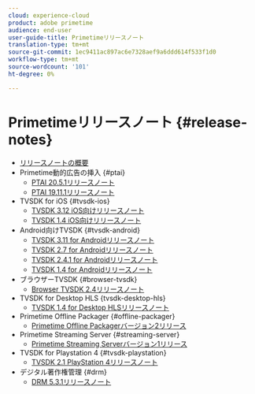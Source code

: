 ```yaml
---
cloud: experience-cloud
product: adobe primetime
audience: end-user
user-guide-title: Primetimeリリースノート
translation-type: tm+mt
source-git-commit: 1ec9411ac897ac6e7328aef9a6ddd614f533f1d0
workflow-type: tm+mt
source-wordcount: '101'
ht-degree: 0%

---
```



# Primetimeリリースノート {#release-notes}

+ [リリースノートの概要](home.md)
+ Primetime動的広告の挿入 {#ptai}
   + [PTAI 20.5.1リリースノート](ptai-20x-release-notes.md)
   + [PTAI 19.11.1リリースノート](ptai-19x-release-notes.md)
+ TVSDK for iOS {#tvsdk-ios}
   + [TVSDK 3.12 iOS向けリリースノート](tvsdk-3x-ios.md)
   + [TVSDK 1.4 iOS向けリリースノート](tvsdk-1-4-ios.md)
+ Android向けTVSDK {#tvsdk-android}
   + [TVSDK 3.11 for Androidリリースノート](tvsdk-3x-android.md)
   + [TVSDK 2.7 for Androidリリースノート](tvsdk-27-android.md)
   + [TVSDK 2.4.1 for Androidリリースノート](tvsdk-24-android.md)
   + [TVSDK 1.4 for Androidリリースノート](tvsdk-1-4-android.md)
+ ブラウザーTVSDK {#browser-tvsdk}
   + [Browser TVSDK 2.4リリースノート](tvsdk-24-browser.md)
+ TVSDK for Desktop HLS {tvsdk-desktop-hls}
   + [TVSDK 1.4 for Desktop HLSリリースノート](tvsdk-1-4-desktop-hls.md)
+ Primetime Offline Packager {#offline-packager}
   + [Primetime Offline Packagerバージョン2リリース](offline-packager-2x-release-note.md)
+ Primetime Streaming Server {#streaming-server}
   + [Primetime Streaming Serverバージョン1リリース](primetime-streaming-server-1x.md)
+ TVSDK for Playstation 4 {#tvsdk-playstation}
   + [TVSDK 2.1 PlayStation 4リリースノート](tvsdk-21-ps4.md)
+ デジタル著作権管理 {#drm}
   + [DRM 5.3.1リリースノート](drm-531-release-notes.md)
